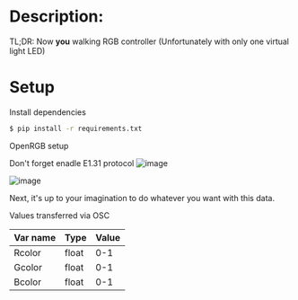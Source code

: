 # Description:

TL;DR: Now **you** walking RGB controller (Unfortunately with only one virtual light LED)

# Setup 

Install dependencies

```bash
$ pip install -r requirements.txt
```
OpenRGB setup

Don't forget enadle E1.31 protocol
![image](https://github.com/Sergey004/E1.31-to-OSC/assets/11889498/78d5cdbc-f4ae-4eea-a753-3697ff50e5bf)

![image](https://github.com/Sergey004/E1.31-to-OSC/assets/11889498/22c15b11-c8d5-4521-ac1f-8706993e5195)


Next, it's up to your imagination to do whatever you want with this data.

Values transferred via OSC

|Var name|Type|Value|
|---|---|---|
|Rcolor|float|0-1|
|Gcolor|float|0-1|
|Bcolor|float|0-1|
